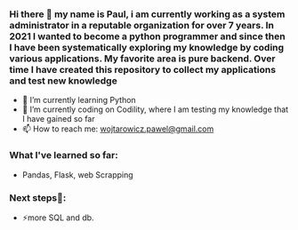 ### Hi there 👋 my name is Paul, i am currently working as a system administrator in a reputable organization for over 7 years. In 2021 I wanted to become a python programmer and since then I have been systematically exploring my knowledge by coding various applications. My favorite area is pure backend. Over time I have created this repository to collect my applications and test new knowledge

- 🌱 I’m currently learning Python
- 🔭 I’m currently coding on Codility, where I am testing my knowledge that I have gained so far
- 📫 How to reach me: wojtarowicz.pawel@gmail.com

### What I've learned so far:
- Pandas, Flask, web Scrapping

### Next steps🤔: 
- ⚡more SQL and db.


<!--
**Pawel-Wojtarowicz/Pawel-Wojtarowicz** is a ✨ _special_ ✨ repository because its `README.md` (this file) appears on your GitHub profile.

Here are some ideas to get you started:

- 🔭 I’m currently working on ...
- 🌱 I’m currently learning ...
- 👯 I’m looking to collaborate on ...
- 🤔 I’m looking for help with ...
- 💬 Ask me about ...
- 📫 How to reach me: ...
- 😄 Pronouns: ...
- ⚡ Fun fact: ...
-->
